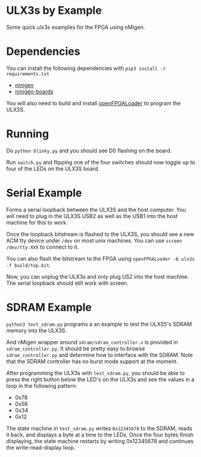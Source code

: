 # ULX3s by Example

Some quick ulx3s examples for the FPGA
using nMigen.

# Dependencies

You can install the following dependencies with
``pip3 install -r requirements.txt``

 - [nmigen](https://github.com/nmigen/nmigen)
 - [nmigen-boards](https://github.com/nmigen/nmigen-boards)

You will also need to build and install
[openFPGALoader](https://github.com/trabucayre/openFPGALoader)
to program the ULX3S.

# Running

Do ``python blinky.py`` and you should see D0 flashing
on the board.

Run ``switch.py`` and flipping one of the four switches
should now toggle up to four of the LEDs on the ULX3S
board.

# Serial Example

Forms a serial loopback between the ULX3S and the
host computer. You will need to plug in the ULX3S
USB2 as well as the USB1 into the host machine for
this to work.

Once the loopback bitstream is flashed to the ULX3S,
you should see a new ACM tty device under ``/dev`` on
most unix machines. You can use ``screen /dev/tty.XXX``
to connect to it.

You can also flash the bitstream to the FPGA using
``openFPGALoader -b ulx3s -f build/top.bit``.

Now, you can unplug the ULX3s and only plug US2 into
the host machine. The serial loopback should still work
with screen.

# SDRAM Example
``python3 test_sdram.py`` programs a an example to test
the ULX3S's SDRAM memory into the ULX3S.

And nMigen wrapper around ``sdram/sdram_controller.v`` is
provided in ``sdram_controller.py``. It should be pretty
easy to browse ``sdram_controller.py`` and determine how
to interface with the SDRAM. Note that the SDRAM controller
has no burst mode support at the moment.

After programming the ULX3s with ``test_sdram.py``, you 
should be able to press the right button below the LED's
on the ULX3s and see the values in a loop in the following
pattern:

 - 0x78
 - 0x56
 - 0x34
 - 0x12

The state machine in ``test_sdram.py`` writes ``0x12345678``
to the SDRAM, reads it back, and displays a byte at a time
to the LEDs. Once the four bytes finish displaying, the state
machine restarts by writing 0x12345678 and continues the 
write-read-display loop.
